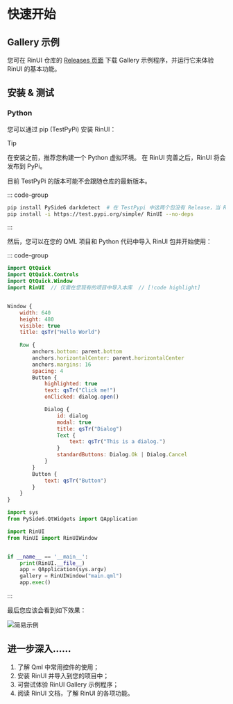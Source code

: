 # 快速开始

## Gallery 示例
您可在 RinUI 仓库的 [Releases 页面](https://github.com/RinLit-233-shiroko/Rin-UI/releases) 下载 Gallery 示例程序，并运行它来体验 RinUI 的基本功能。

## 安装 & 测试
### Python

您可以通过 pip (TestPyPi) 安装 RinUI：
>[!TIP]
> 在安装之前，推荐您构建一个 Python 虚拟环境。
> 在 RinUI 完善之后，RinUI 将会发布到 PyPi。
> 
> 目前 TestPyPi 的版本可能不会跟随仓库的最新版本。

::: code-group

```bash [PySide6]
pip install PySide6 darkdetect  # 在 TestPypi 中这两个包没有 Release，当 RinUI 发布到 PyPi 时，即可省略此步骤。
pip install -i https://test.pypi.org/simple/ RinUI --no-deps
```
:::

然后，您可以在您的 QML 项目和 Python 代码中导入 RinUI 包并开始使用：

::: code-group
```qml [main.qml]
import QtQuick
import QtQuick.Controls
import QtQuick.Window
import RinUI  // 仅需在您现有的项目中导入本库  // [!code highlight]


Window {
    width: 640
    height: 480
    visible: true
    title: qsTr("Hello World")
    
    Row {
        anchors.bottom: parent.bottom
        anchors.horizontalCenter: parent.horizontalCenter
        anchors.margins: 16
        spacing: 4
        Button {
            highlighted: true
            text: qsTr("Click me!")
            onClicked: dialog.open()

            Dialog {
                id: dialog
                modal: true
                title: qsTr("Dialog")
                Text {
                    text: qsTr("This is a dialog.")
                }
                standardButtons: Dialog.Ok | Dialog.Cancel
            }
        }
        Button {
            text: qsTr("Button")
        }
    }
}
```

```python
import sys
from PySide6.QtWidgets import QApplication

import RinUI
from RinUI import RinUIWindow


if __name__ == '__main__':
    print(RinUI.__file__)
    app = QApplication(sys.argv)
    gallery = RinUIWindow("main.qml")
    app.exec()
```
:::

最后您应该会看到如下效果：

![简易示例](/assets/images/simple-demo.png)


## 进一步深入……

1. 了解 Qml 中常用控件的使用；
2. 安装 RinUI 并导入到您的项目中；
3. 可尝试体验 RinUI Gallery 示例程序；
4. 阅读 RinUI 文档，了解 RinUI 的各项功能。